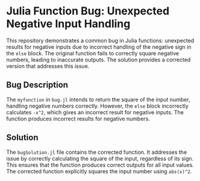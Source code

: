 # Julia Function Bug: Unexpected Negative Input Handling

This repository demonstrates a common bug in Julia functions: unexpected results for negative inputs due to incorrect handling of the negative sign in the `else` block. The original function fails to correctly square negative numbers, leading to inaccurate outputs. The solution provides a corrected version that addresses this issue.

## Bug Description

The `myfunction` in `bug.jl` intends to return the square of the input number, handling negative numbers correctly. However, the `else` block incorrectly calculates `-x^2`, which gives an incorrect result for negative inputs. The function produces incorrect results for negative numbers. 

## Solution

The `bugSolution.jl` file contains the corrected function. It addresses the issue by correctly calculating the square of the input, regardless of its sign. This ensures that the function produces correct outputs for all input values. The corrected function explicitly squares the input number using `abs(x)^2`. 